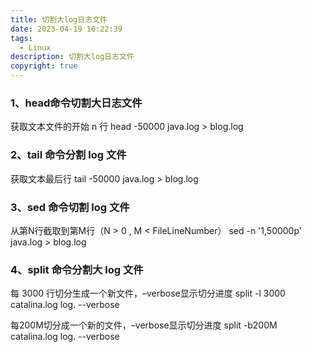 ```yaml
---
title: 切割大log日志文件
date: 2023-04-19 10:22:39
tags:
  - Linux
description: 切割大log日志文件
copyright: true
---
```

### 1、head命令切割大日志文件

获取文本文件的开始 n 行
head -50000 java.log > blog.log

### 2、tail 命令分割 log 文件

获取文本最后行
tail -50000 java.log > blog.log

### 3、sed 命令切割 log 文件

从第N行截取到第M行（N > 0 , M < FileLineNumber）
sed -n '1,50000p' java.log > blog.log

### 4、split 命令分割大 log 文件

每 3000 行切分生成一个新文件，–verbose显示切分进度
split -l 3000 catalina.log log. --verbose

每200M切分成一个新的文件，–verbose显示切分进度
split -b200M catalina.log log. --verbose